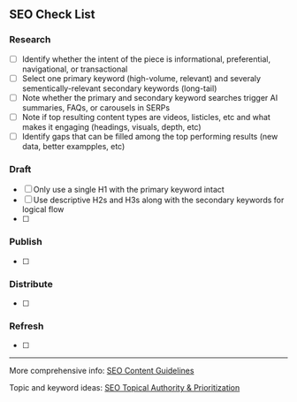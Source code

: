 ## SEO Check List

### Research

- [ ] Identify whether the intent of the piece is informational, preferential, navigational, or transactional
- [ ] Select one primary keyword (high-volume, relevant) and severaly sementically-relevant secondary keywords (long-tail)
- [ ] Note whether the primary and secondary keyword searches trigger AI summaries, FAQs, or carousels in SERPs
- [ ] Note if top resulting content types are videos, listicles, etc and what makes it engaging (headings, visuals, depth, etc)
- [ ] Identify gaps that can be filled among the top performing results (new data, better exampples, etc)

### Draft

- [ ] Only use a single H1 with the primary keyword intact
- [ ] Use descriptive H2s and H3s along with the secondary keywords for logical flow
- [ ] 

### Publish

- [ ] 

### Distribute

- [ ] 

### Refresh

- [ ] 

---
More comprehensive info: [SEO Content Guidelines](https://docs.google.com/presentation/d/1OvdLR_25BXrAvozYt5XzMNGBVuy9a_NL4gsnEz1_uZA/edit#slide=id.gd0fdebba44_2_96)

Topic and keyword ideas: [SEO Topical Authority & Prioritization](https://docs.google.com/spreadsheets/d/1CgtaoGyUENFlk70Zdw2y0QJgkEQ_43fs31l__qOSGSs/edit?gid=338520305#gid=338520305)

